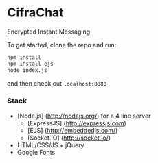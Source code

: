 CifraChat
=========

Encrypted Instant Messaging

To get started, clone the repo and run:
```sh
npm install
npm install ejs
node index.js
```

and then check out ```localhost:8080```

### Stack
 * [Node.js] (http://nodejs.org/) for a 4 line server
	 * [ExpressJS] (http://expressjs.com)
	 * [EJS] (http://embeddedjs.com/)
	 * [Socket.IO] (http://socket.io/)
 * HTML/CSS/JS + jQuery
 * Google Fonts